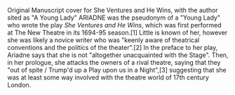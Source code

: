 Original Manuscript cover for She Ventures and He Wins, with the author sited as "A Young Lady" ARIADNE was the pseudonym of a "Young Lady" who wrote the play _She Ventures and He Wins_, which was first performed at The New Theatre in its 1694-95 season.[1] Little is known of her, however she was likely a novice writer who was "keenly aware of theatrical conventions and the politics of the theater".[2] In the preface to her play, Ariadne says that she is not "altogether unacquainted with the Stage". Then, in her prologue, she attacks the owners of a rival theatre, saying that they "out of spite / Trump'd up a Play upon us in a Night",[3] suggesting that she was at least some way involved with the theatre world of 17th century London.
